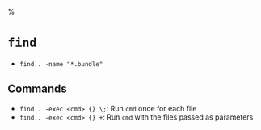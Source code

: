 %

# `find`

- `find . -name "*.bundle"`

## Commands

- `find . -exec <cmd> {} \;`: Run `cmd` once for each file
- `find . -exec <cmd> {} +`: Run `cmd` with the files passed as parameters
